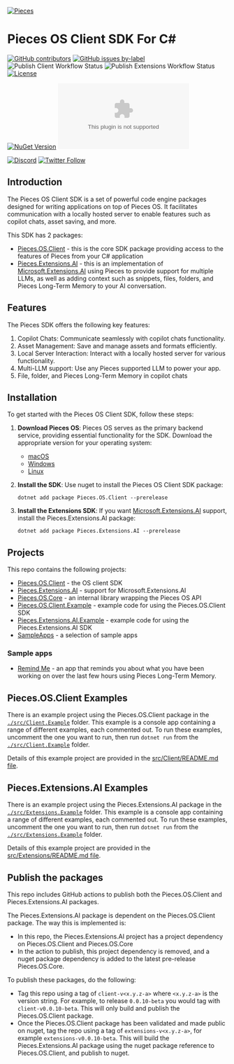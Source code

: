 [![Pieces](https://raw.githubusercontent.com/pieces-app/pieces-os-client-sdk-for-csharp/main/assets/pieces-logo.png?token=GHSAT0AAAAAACTAEQJM63MDD3OICVSXMCLCZW2LDQQ)](https://pieces.app)

# Pieces OS Client SDK For C#

[![GitHub contributors](https://img.shields.io/github/contributors/pieces-app/pieces-os-client-sdk-for-csharp.svg)](https://github.com/pieces-app/pieces-os-client-sdk-for-csharp/graphs/contributors)
[![GitHub issues by-label](https://img.shields.io/github/issues/pieces-app/pieces-os-client-sdk-for-csharp)](https://github.com/pieces-app/pieces-os-client-sdk-for-csharp/issues)
![Publish Client Workflow Status](https://img.shields.io/github/actions/workflow/status/pieces-app/pieces-os-client-sdk-for-csharp/publish-client-nuget.yaml)
![Publish Extensions Workflow Status](https://img.shields.io/github/actions/workflow/status/pieces-app/pieces-os-client-sdk-for-csharp/publish-extensions-nuget.yaml)
[![License](https://img.shields.io/github/license/pieces-app/pieces-os-client-sdk-for-csharp.svg)](https://github.com/pieces-app/pieces-os-client-sdk-for-csharp/blob/main/LICENSE)

[![NuGet Version](https://img.shields.io/nuget/v/Pieces.OS.Client?label=Pieces.OS.Client%20on%20nuget)](https://www.nuget.org/packages/Pieces.OS.Client/)
[![Pieces.Extensions.AI SDK on nuget](https://img.shields.io/nuget/vpre/Pieces.Extensions.AI?label=Pieces.Extensions.AI%20on%20nuget)](https://www.nuget.org/packages/Pieces.Extensions.AI/)

[![Discord](https://img.shields.io/badge/Discord-@layer5.svg?color=7389D8&label&logo=discord&logoColor=ffffff)](https://discord.gg/getpieces)
[![Twitter Follow](https://img.shields.io/twitter/follow/pieces.svg?label=Follow)](https://twitter.com/getpieces)

## Introduction

The Pieces OS Client SDK is a set of powerful code engine packages designed for writing applications on top of Pieces OS. It facilitates communication with a locally hosted server to enable features such as copilot chats, asset saving, and more.

This SDK has 2 packages:

- [Pieces.OS.Client](https://www.nuget.org/packages/Pieces.OS.Client/) - this is the core SDK package providing access to the features of Pieces from your C# application
- [Pieces.Extensions.AI](https://www.nuget.org/packages/Pieces.Extensions.AI/) - this is an implementation of [Microsoft.Extensions.AI](https://www.nuget.org/packages/Microsoft.Extensions.AI/) using Pieces to provide support for multiple LLMs, as well as adding context such as snippets, files, folders, and Pieces Long-Term Memory to your AI conversation.

## Features

The Pieces SDK offers the following key features:

1. Copilot Chats: Communicate seamlessly with copilot chats functionality.
1. Asset Management: Save and manage assets and formats efficiently.
1. Local Server Interaction: Interact with a locally hosted server for various functionality.
1. Multi-LLM support: Use any Pieces supported LLM to power your app.
1. File, folder, and Pieces Long-Term Memory in copilot chats

## Installation

To get started with the Pieces OS Client SDK, follow these steps:

1. **Download Pieces OS**: Pieces OS serves as the primary backend service, providing essential functionality for the SDK. Download the appropriate version for your operating system:
   - [macOS](https://docs.pieces.app/installation-getting-started/macos)
   - [Windows](https://docs.pieces.app/installation-getting-started/windows)
   - [Linux](https://docs.pieces.app/installation-getting-started/linux)

1. **Install the SDK**: Use nuget to install the Pieces OS Client SDK package:

   ```shell
   dotnet add package Pieces.OS.Client --prerelease
   ```

1. **Install the Extensions SDK**: If you want [Microsoft.Extensions.AI](https://www.nuget.org/packages/Microsoft.Extensions.AI/) support, install the Pieces.Extensions.AI package:

    ```shell
    dotnet add package Pieces.Extensions.AI --prerelease
    ```

## Projects

This repo contains the following projects:

- [Pieces.OS.Client](./src/Client/) - the OS client SDK
- [Pieces.Extensions.AI](./src/Extensions/) - support for Microsoft.Extensions.AI
- [Pieces.OS.Core](./src/Core/) - an internal library wrapping the Pieces OS API
- [Pieces.OS.Client.Example](./src/Client.Example/) - example code for using the Pieces.OS.Client SDK
- [Pieces.Extensions.AI.Example](./src/Extensions.Example/) - example code for using the Pieces.Extensions.AI SDK
- [SampleApps](./src/SampleApps/) - a selection of sample apps

### Sample apps

- [Remind Me](./src/SampleApps/RemindMe/) - an app that reminds you about what you have been working on over the last few hours using Pieces Long-Term Memory.

## Pieces.OS.Client Examples

There is an example project using the Pieces.OS.Client package in the [`./src/Client.Example`](./src/Client.Example) folder. This example is a console app containing a range of different examples, each commented out. To run these examples, uncomment the one you want to run, then run `dotnet run` from the [`./src/Client.Example`](./src/Client.Example) folder.

Details of this example project are provided in the [src/Client/README.md file](./src/Client/README.md).

## Pieces.Extensions.AI Examples

There is an example project using the Pieces.Extensions.AI package in the [`./src/Extensions.Example`](./src/Extensions.Example) folder. This example is a console app containing a range of different examples, each commented out. To run these examples, uncomment the one you want to run, then run `dotnet run` from the [`./src/Extensions.Example`](./src/Extensions.Example) folder.

Details of this example project are provided in the [src/Extensions/README.md file](./src/Extensions/README.md).

## Publish the packages

This repo includes GitHub actions to publish both the Pieces.OS.Client and Pieces.Extensions.AI packages.

The Pieces.Extensions.AI package is dependent on the Pieces.OS.Client package. The way this is implemented is:

- In this repo, the Pieces.Extensions.AI project has a project dependency on Pieces.OS.Client and Pieces.OS.Core
- In the action to publish, this project dependency is removed, and a nuget package dependency is added to the latest pre-release Pieces.OS.Core.

To publish these packages, do the following:

- Tag this repo using a tag of `client-v<x.y.z-a>` where `<x.y.z-a>` is the version string. For example, to release `0.0.10-beta` you would tag with `client-v0.0.10-beta`. This will only build and publish the Pieces.OS.Client package.
- Once the Pieces.OS.Client package has been validated and made public on nuget, tag the repo using a tag of `extensions-v<x.y.z-a>`, for example `extensions-v0.0.10-beta`. This will build the Pieces.Extensions.AI package using the nuget package reference to Pieces.OS.Client, and publish to nuget.
